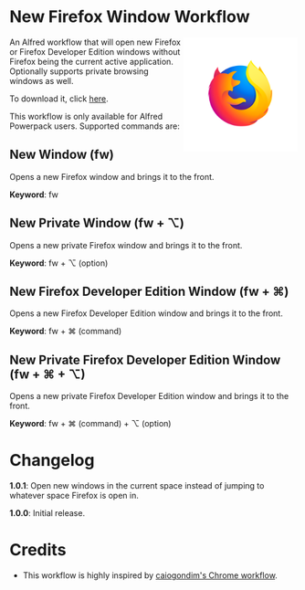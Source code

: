 # New Firefox Window Workflow

<img src="https://raw.githubusercontent.com/lisdude/alfred-firefox-window-workflow/master/img/icon.png" alt="Firefox Logo" align="right" width="200px" />

An Alfred workflow that will open new Firefox or Firefox Developer Edition windows without Firefox being the current active application. Optionally supports private browsing windows as well.

To download it, click
[here](https://github.com/lisdude/alfred-firefox-window-workflow/raw/master/Firefox%20Window.alfredworkflow).

This workflow is only available for Alfred Powerpack users. Supported commands are:

## New Window (fw)

Opens a new Firefox window and brings it to the front.

**Keyword**: fw

## New Private Window (fw + ⌥)

Opens a new private Firefox window and brings it to the front.

**Keyword**: fw + ⌥ (option)

## New Firefox Developer Edition Window (fw + ⌘)

Opens a new Firefox Developer Edition window and brings it to the front.

**Keyword**: fw + ⌘ (command)

## New Private Firefox Developer Edition Window (fw + ⌘ + ⌥)

Opens a new private Firefox Developer Edition window and brings it to the front.

**Keyword**: fw + ⌘ (command) + ⌥ (option)

# Changelog
**1.0.1**: Open new windows in the current space instead of jumping to whatever space Firefox is open in.

**1.0.0**: Initial release.

# Credits

- This workflow is highly inspired by [caiogondim's Chrome workflow](https://github.com/caiogondim/alfred-chrome-window-workflow).
